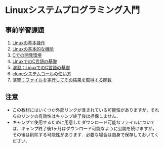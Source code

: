 # Linuxシステムプログラミング入門
## 事前学習課題
1. [Linuxの基本操作](1.md)
2. [Linuxの基本的な機能](2.md)
3. [Cでの開発環境](3.md)
4. [LinuxでのC言語の基礎](4.1.md)
5. [演習：LinuxでのC言語の基礎](4.2.md)
6. [cloneシステムコールの使い方](4.3.md)
7. [演習：ファイルを実行してその結果を取得する関数](4.md)
## 注意
* この教材にはいくつか外部リンクが含まれている可能性がありますが，それらのリンクの有効性はキャンプ終了後は担保しません．
* キャンプで使用するために用意したダウンロード可能なファイルについては，キャンプ終了後1ヶ月はダウンロード可能なように公開を続けますが，その後は削除する可能性があります．必要な場合は自身で保存しておいてください．
